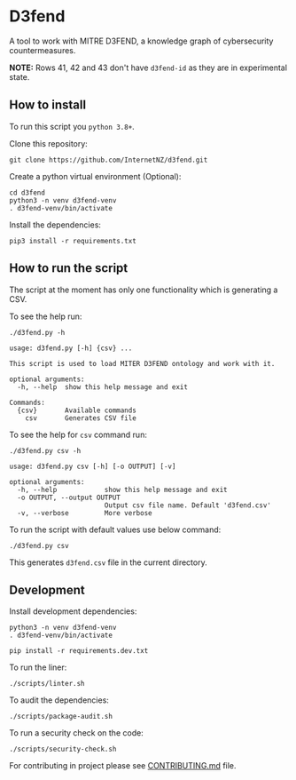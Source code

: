 # D3fend
A tool to work with MITRE D3FEND, a knowledge graph of cybersecurity countermeasures.

**NOTE:** Rows 41, 42 and 43 don't have `d3fend-id` as they are in experimental state.

## How to install
To run this script you `python 3.8+`.

Clone this repository:
```shell
git clone https://github.com/InternetNZ/d3fend.git
```

Create a python virtual environment (Optional):

```shell
cd d3fend
python3 -n venv d3fend-venv
. d3fend-venv/bin/activate
```

Install the dependencies:
```shell
pip3 install -r requirements.txt
```

## How to run the script
The script at the moment has only one functionality which is generating a CSV.

To see the help run:
```shell
./d3fend.py -h
```
```
usage: d3fend.py [-h] {csv} ...

This script is used to load MITER D3FEND ontology and work with it.

optional arguments:
  -h, --help  show this help message and exit

Commands:
  {csv}       Available commands
    csv       Generates CSV file
```

To see the help for `csv` command run:
```shell
./d3fend.py csv -h
```
```
usage: d3fend.py csv [-h] [-o OUTPUT] [-v]

optional arguments:
  -h, --help            show this help message and exit
  -o OUTPUT, --output OUTPUT
                        Output csv file name. Default 'd3fend.csv'
  -v, --verbose         More verbose
```

To run the script with default values use below command:
```shell
./d3fend.py csv
```

This generates `d3fend.csv` file in the current directory.

## Development
Install development dependencies:

```shell
python3 -n venv d3fend-venv
. d3fend-venv/bin/activate

pip install -r requirements.dev.txt
```

To run the liner:
```shell
./scripts/linter.sh
```

To audit the dependencies:
```shell
./scripts/package-audit.sh
```

To run a security check on the code:
```shell
./scripts/security-check.sh
```

For contributing in project please see [CONTRIBUTING.md](CONTRIBUTING.md) file.
